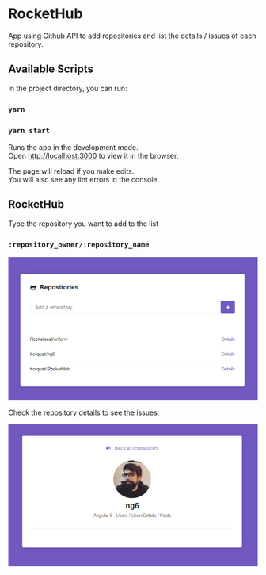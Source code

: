 # RocketHub
App using Github API to add repositories and list the details / issues of each repository.

## Available Scripts

In the project directory, you can run:

### `yarn`

### `yarn start`

Runs the app in the development mode.<br>
Open [http://localhost:3000](http://localhost:3000) to view it in the browser.

The page will reload if you make edits.<br>
You will also see any lint errors in the console.

## RocketHub

Type the repository you want to add to the list

### `:repository_owner/:repository_name`

![RocketHub](https://github.com/ttorquati/RocketHub/blob/master/Screenshot_1.png)

Check the repository details to see the issues.

![RocketHub](https://github.com/ttorquati/RocketHub/blob/master/Screenshot_2.png)

